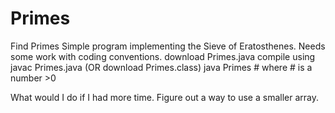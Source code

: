 # Primes
Find Primes
Simple program implementing the Sieve of Eratosthenes.
Needs some work with coding conventions.
download Primes.java
compile using javac Primes.java (OR download Primes.class)
java Primes # where # is a number >0

What would I do if I had more time.
Figure out a way to use a smaller array.

